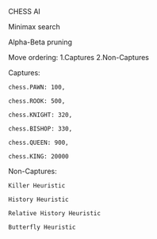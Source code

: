 CHESS AI

Minimax search

Alpha-Beta pruning

Move ordering: 1.Captures 2.Non-Captures


Captures:

    chess.PAWN: 100,

    chess.ROOK: 500,

    chess.KNIGHT: 320,

    chess.BISHOP: 330,

    chess.QUEEN: 900,

    chess.KING: 20000



Non-Captures:

    Killer Heuristic

    History Heuristic

    Relative History Heuristic

    Butterfly Heuristic
